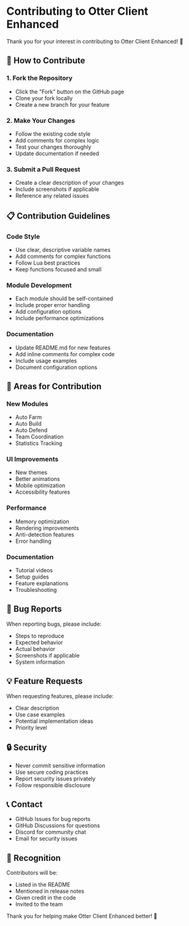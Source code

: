 # Contributing to Otter Client Enhanced

Thank you for your interest in contributing to Otter Client Enhanced! 🦦

## 🚀 How to Contribute

### 1. **Fork the Repository**
- Click the "Fork" button on the GitHub page
- Clone your fork locally
- Create a new branch for your feature

### 2. **Make Your Changes**
- Follow the existing code style
- Add comments for complex logic
- Test your changes thoroughly
- Update documentation if needed

### 3. **Submit a Pull Request**
- Create a clear description of your changes
- Include screenshots if applicable
- Reference any related issues

## 📋 Contribution Guidelines

### **Code Style**
- Use clear, descriptive variable names
- Add comments for complex functions
- Follow Lua best practices
- Keep functions focused and small

### **Module Development**
- Each module should be self-contained
- Include proper error handling
- Add configuration options
- Include performance optimizations

### **Documentation**
- Update README.md for new features
- Add inline comments for complex code
- Include usage examples
- Document configuration options

## 🎯 Areas for Contribution

### **New Modules**
- Auto Farm
- Auto Build
- Auto Defend
- Team Coordination
- Statistics Tracking

### **UI Improvements**
- New themes
- Better animations
- Mobile optimization
- Accessibility features

### **Performance**
- Memory optimization
- Rendering improvements
- Anti-detection features
- Error handling

### **Documentation**
- Tutorial videos
- Setup guides
- Feature explanations
- Troubleshooting

## 🐛 Bug Reports

When reporting bugs, please include:
- Steps to reproduce
- Expected behavior
- Actual behavior
- Screenshots if applicable
- System information

## 💡 Feature Requests

When requesting features, please include:
- Clear description
- Use case examples
- Potential implementation ideas
- Priority level

## 🔒 Security

- Never commit sensitive information
- Use secure coding practices
- Report security issues privately
- Follow responsible disclosure

## 📞 Contact

- GitHub Issues for bug reports
- GitHub Discussions for questions
- Discord for community chat
- Email for security issues

## 🎉 Recognition

Contributors will be:
- Listed in the README
- Mentioned in release notes
- Given credit in the code
- Invited to the team

Thank you for helping make Otter Client Enhanced better! 🚀
